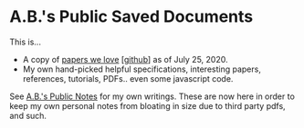 # A.B.'s Public Saved Documents

This is...

 - A copy of [papers we love](https://paperswelove.org/) [[github](https://github.com/papers-we-love/papers-we-love)] as of July 25, 2020.
 - My own hand-picked helpful specifications, interesting papers, references, tutorials, PDFs.. even some javascript code.

See [A.B.'s Public Notes](https://ab.hl9.net/) for my own writings.  These are now here in order to keep my own personal notes from bloating in size due to third party pdfs, and such.
